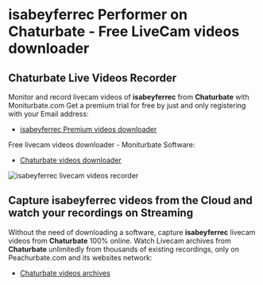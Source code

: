 # isabeyferrec Performer on Chaturbate - Free LiveCam videos downloader

## Chaturbate Live Videos Recorder

Monitor and record livecam videos of **isabeyferrec** from **Chaturbate** with Moniturbate.com
Get a premium trial for free by just and only registering with your Email address:
* [isabeyferrec Premium videos downloader](https://moniturbate.com/request-demo-licence-key.html)

Free livecam videos downloader - Moniturbate Software:
* [Chaturbate videos downloader](https://moniturbate.com/moniturbate-download-software.html)

![isabeyferrec livecam videos recorder](https://peachurnet.com/templates/moniturbate-software.png)


## Capture isabeyferrec videos from the Cloud and watch your recordings on Streaming

Without the need of downloading a software, capture **isabeyferrec** livecam videos from **Chaturbate** 100% online.
Watch Livecam archives from **Chaturbate** unlimitedly from thousands of existing recordings, only on Peachurbate.com and its websites network:
* [Chaturbate videos archives](https://peachurnet.com/)